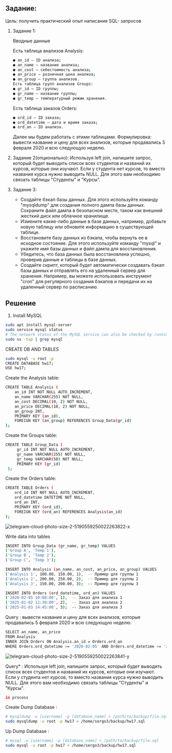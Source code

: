 ## Задание:
Цель: получить практический опыт написания SQL- запросов
1. Задание 1: 

   Вводные данные

   Есть таблица анализов Analysis:
   ```bash
   ● an_id — ID анализа;
   ● an_name — название анализа;
   ● an_cost — себестоимость анализа;
   ● an_price — розничная цена анализа;
   ● an_group — группа анализов.
   Есть таблица групп анализов Groups:
   ● gr_id — ID группы;
   ● gr_name — название группы;
   ● gr_temp — температурный режим хранения.
   ```
   Есть таблица заказов Orders:
   ```bash
   ● ord_id — ID заказа;
   ● ord_datetime — дата и время заказа;
   ● ord_an — ID анализа.
   ```
   Далее мы будем работать с этими таблицами.
   Формулировка: вывести название и цену для всех анализов, которые
   продавались 5 февраля 2020 и всю следующую неделю.

2. Задание 2(опционально):
   Используя left join, напишите запрос, который будет выводить список всех
   студентов и названий их курсов, которые они изучают. Если у студента нет
   курсов, то вместо названия курса нужно выводить NULL. Для этого вам
   необходимо связать таблицы "Студенты" и "Курсы".

3. Задание 3:

   * Создайте бэкап базы данных. Для этого используйте команду
   "mysqldump" для создания полного дампа базы данных. Сохраните файл
   дампа в безопасном месте, таком как внешний жесткий диск или облачное
   хранилище.
   * Измените какие-либо данные в базе данных, например, добавьте новую
   таблицу или обновите информацию в существующей таблице.
   * Восстановите базу данных из бэкапа, чтобы вернуть ее в исходное
   состояние. Для этого используйте команду "mysql" и укажите имя базы
   данных и файл дампа для восстановления.
   * Убедитесь, что база данных была восстановлена успешно, проверив
   данные и таблицы в базе данных.
   * Создайте скрипт, который будет автоматически создавать бэкап базы
   данных и отправлять его на удаленный сервер для хранения. Например, вы
   можете использовать инструмент "cron" для регулярного создания бэкапов и передачи их на удаленный сервер по расписанию.
   
## Решение
1. Install MySQL
```bash
sudo apt install mysql-server
sudo service mysql status
# The network status of the MySQL service can also be checked by running the ss command at the terminal prompt:
sudo ss -tap | grep mysql
```
CREATE DB AND TABLES
```bash
sudo mysql -u root -p
CREATE DATABASE hw17;
USE hw17;
```

Create the Analysis table:
```bash
CREATE TABLE Analysis (
    an_id INT NOT NULL AUTO_INCREMENT,
    an_name VARCHAR(255) NOT NULL,
    an_cost DECIMAL(10, 2) NOT NULL,
    an_price DECIMAL(10, 2) NOT NULL,
    an_group INT,
    PRIMARY KEY (an_id),
    FOREIGN KEY (an_group) REFERENCES Group_Data(gr_id)
);
```
Create the Groups table:
```bash
CREATE TABLE Group_Data (
     gr_id INT NOT NULL AUTO_INCREMENT,
     gr_name VARCHAR(255) NOT NULL,
     gr_temp VARCHAR(50) NOT NULL,
     PRIMARY KEY (gr_id)
 );
```
Create the Orders table:
```bash
CREATE TABLE Orders (
    ord_id INT NOT NULL AUTO_INCREMENT,
    ord_datetime DATETIME NOT NULL,
    ord_an INT,
    PRIMARY KEY (ord_id),
    FOREIGN KEY (ord_an) REFERENCES Analysis(an_id)
);
```
![telegram-cloud-photo-size-2-5190559250022263822-x](https://github.com/user-attachments/assets/d72539e8-eb78-49ef-a209-3df7a40b5861)

Write data into tables 
```bash
INSERT INTO Group_Data (gr_name, gr_temp) VALUES
('Group A', 'Temp 1'),
('Group B', 'Temp 2'),
('Group C', 'Temp 3');

INSERT INTO Analysis (an_name, an_cost, an_price, an_group) VALUES
('Analysis 1', 100.00, 150.00, 1),  -- Пример для группы 1
('Analysis 2', 200.00, 250.00, 2),  -- Пример для группы 2
('Analysis 3', 150.00, 200.00, 3);  -- Пример для группы 3

INSERT INTO Orders (ord_datetime, ord_an) VALUES
('2020-02-05 10:00:00', 1),  -- Заказ для анализа 1
('2025-01-02 12:30:00', 2),  -- Заказ для анализа 2
('2025-01-03 14:45:00', 3);  -- Заказ для анализа 3
```

Query : вывести название и цену для всех анализов, которые
продавались 5 февраля 2020 и всю следующую неделю.
```bash
SELECT an_name, an_price
FROM Analysis
INNER JOIN Orders ON Analysis.an_id = Orders.ord_an
WHERE Orders.ord_datetime >= '2020-02-05' AND Orders.ord_datetime <= '2020-02-12';
```
![telegram-cloud-photo-size-2-5190559250022263841-y](https://github.com/user-attachments/assets/7203456f-cb62-4d96-87cf-555f87bf2295)

Query* : Используя left join, напишите запрос, который будет выводить список всех
   студентов и названий их курсов, которые они изучают. Если у студента нет
   курсов, то вместо названия курса нужно выводить NULL. Для этого вам
   необходимо связать таблицы "Студенты" и "Курсы".
```bash
in process
```

Create Dump Database :
```bash
# mysqldump -u [username] -p [database_name] > /path/to/backup/file.sql
sudo mysqldump -u root -p hw17 > /home/sergo3/backup/hw17.sql
```

Up Dump Database :
```bash
# mysql -u [username] -p [database_name] < /path/to/backup/file.sql
sudo mysql -u root -p hw17 < /home/sergo3/backup/hw17.sql
```

